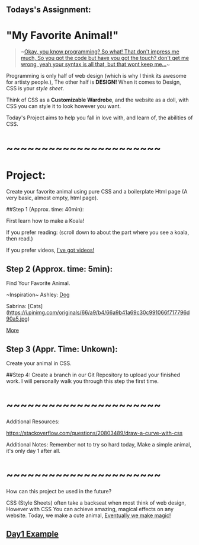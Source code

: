 ## Todays's Assignment:

# "My Favorite Animal!"

> ~[Okay, you know programming? So what! That don't impress me much, So you got the code but have you got the touch? don't get me wrong, yeah your syntax is all that, but that wont keep me...](https://youtu.be/jQZTK6xJ1Bw?t=15s)~

Programming is only half of web design (which is why I think its awesome for artisty people.), The other half is **DESIGN!** When it comes to Design, CSS is your *style sheet*.

Think of CSS as a **Customizable Wardrobe**, and the website as a doll, with CSS you can style it to look however you want.

Today's Project aims to help you fall in love with, and learn of, the abilities of CSS.

# **~~~~~~~~~~~~~~~~~~~~~~**
# Project:

Create your favorite animal using pure CSS and a boilerplate Html page (A very basic, almost empty, html page).


##Step 1 (Approx. time: 40min):

First learn how to make a Koala!

If you prefer reading: (scroll down to about the part where you see a koala, then read.)

If you prefer videos, [I've got videos!](https://www.youtube.com/watch?annotation_id=annotation_2675912455&feature=iv&src_vid=HpyrfR1DUlc&v=ULhv96NdF_Q)



## Step 2 (Approx. time: 5min):

Find Your Favorite Animal.

~Inspiration~
Ashley: [Dog](http://www.clker.com/cliparts/2/b/4/0/1326834729956044549Cartoon%20Dog.svg.hi.png)

Sabrina: [Cats] (https://i.pinimg.com/originals/66/a9/b4/66a9b41a69c30c991066f717796d90a5.jpg)

[More](https://www.pinterest.com/pin/526428643928805267/)


## Step 3 (Appr. Time: Unkown):

Create your animal in CSS.


##Step 4: Create a branch in our Git Repository to upload your finished work.
I will personally walk you through this step the first time.


# **~~~~~~~~~~~~~~~~~~~~~~**
Additional Resources:

https://stackoverflow.com/questions/20803489/draw-a-curve-with-css



Additional Notes:
Remember not to try so hard today, Make a simple animal, it's only day 1 after all.

# **~~~~~~~~~~~~~~~~~~~~~~**

How can this project be used in the future?

CSS (Style Sheets) often take a backseat when most think of web design, However with CSS You can achieve amazing, magical effects on any website.
Today, we make a cute animal, [Eventually we make magic!](https://codepen.io/davidkpiano/pen/kkpGWj)

## [Day1 Example](http://htmlpreview.github.com/?https://github.com/Tc2r1/30-Days-Challenge--WebDesign/blob/master/Day1/_Example/index.html)
